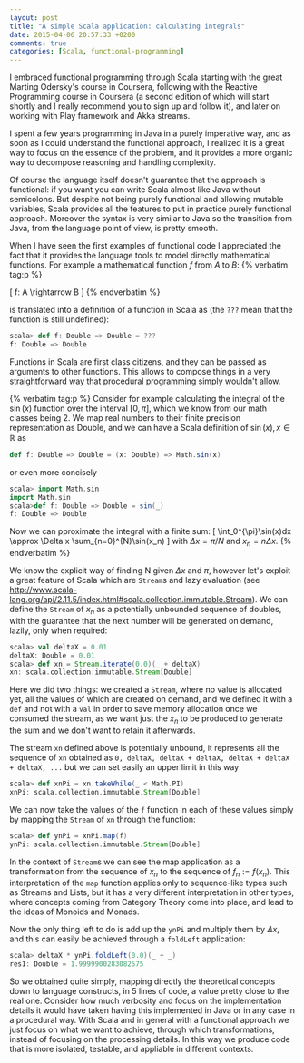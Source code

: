 ```yaml
---
layout: post
title: "A simple Scala application: calculating integrals"
date: 2015-04-06 20:57:33 +0200
comments: true
categories: [Scala, functional-programming]
---
```


I embraced functional programming through Scala starting with the great Marting Odersky's course in Coursera, following with the Reactive Programming course in Coursera (a second edition of which will start shortly and I really recommend you to sign up and follow it), and later on working with Play framework and Akka streams.

I spent a few years programming in Java in a purely imperative way, and as soon as I could understand the functional approach, I realized it is a great way to focus on the essence of the problem, and it provides a more organic way to decompose reasoning and handling complexity.

Of course the language itself doesn't guarantee that the approach is functional: if you want you can write Scala almost like Java without semicolons. But despite not being purely functional and allowing mutable variables, Scala provides all the features to put in practice purely functional approach. Moreover the syntax is very similar to Java so the transition from Java, from the language point of view, is pretty smooth.

When I have seen the first examples of functional code I appreciated the fact that it provides the language tools to model directly mathematical functions. For example a mathematical function $f$ from $A$ to $B$:
{% verbatim tag:p %}

\[
f: A \rightarrow B
\]
{% endverbatim %}

is translated into a definition of a function in Scala as (the `???` mean that the function is still undefined):

```Scala
scala> def f: Double => Double = ???
f: Double => Double
```

Functions in Scala are first class citizens, and they can be passed as arguments to other functions. This allows to compose things in a very straightforward way that procedural programming simply wouldn't allow. 

{% verbatim tag:p %}
Consider for example calculating the integral of the $\sin(x)$ function over the interval $[0, \pi]$, which we know from our math classes being 2. We map real numbers to their finite precision representation as Double, and we can have a Scala definition of $\sin(x), x \in \mathbb{R}$ as

```Scala
def f: Double => Double = (x: Double) => Math.sin(x)
```

or even more concisely

```Scala
scala> import Math.sin
import Math.sin
scala>def f: Double => Double = sin(_)
f: Double => Double
```

Now we can pproximate the integral with a finite sum:
\[
\int_0^{\pi}\sin(x)dx \\approx \Delta x \sum_{n=0}^{N}\sin(x_n) 
\]
with $\Delta x = \pi / N$ and $x_n = n\Delta x$.
{% endverbatim %}

We know the explicit way of finding N given $\Delta x$ and $\pi$, however let's exploit a great feature of Scala which are `Stream`s and lazy evaluation (see http://www.scala-lang.org/api/2.11.5/index.html#scala.collection.immutable.Stream).
We can define the `Stream` of $x_n$ as a potentially unbounded sequence of doubles, with the guarantee that the next number will be generated on demand, lazily, only when required:

```Scala
scala> val deltaX = 0.01
deltaX: Double = 0.01
scala> def xn = Stream.iterate(0.0)(_ + deltaX)
xn: scala.collection.immutable.Stream[Double]
```

Here we did two things: we created a `Stream`, where no value is allocated yet, all the  values of which are created on demand, and we defined it with a `def` and not with a `val` in order to save memory allocation once we consumed the stream, as we want just the $x_n$ to be produced to generate the sum and we don't want to retain it afterwards.

The stream `xn` defined above is potentially unbound, it represents all the sequence of `xn` obtained as `0, deltaX, deltaX + deltaX, deltaX + deltaX + deltaX, ...` but we can set easily an upper limit in this way

```Scala
scala> def xnPi = xn.takeWhile(_ < Math.PI)
xnPi: scala.collection.immutable.Stream[Double]
```
We can now take the values of the `f` function in each of these values simply by mapping the `Stream` of `xn` through the function:

```Scala
scala> def ynPi = xnPi.map(f)
ynPi: scala.collection.immutable.Stream[Double]
```

In the context of `Stream`s we can see the map application as a transformation from the sequence of $x_n$ to the sequence of $f_n := f(x_n)$. 
This interpretation of the `map` function applies only to sequence-like types such as Streams and Lists, but it has a very different interpretation in other types, where concepts coming from Category Theory come into place, and lead to the ideas of Monoids and Monads.

Now the only thing left to do is add up the `ynPi` and multiply them by $\Delta x$, and this can easily be achieved through a `foldLeft` application:

```Scala
scala> deltaX * ynPi.foldLeft(0.0)(_ + _)
res1: Double = 1.9999900283082575
```

So we obtained quite simply, mapping directly the theoretical concepts down to language constructs, in 5 lines of code, a value pretty close to the real one. Consider how much verbosity and focus on the implementation details it would have taken having this implemented in Java or in any case in a procedural way. With Scala and in general with a functional approach we just focus on what we want to achieve, through which transformations, instead of focusing on the processing details. In this way we produce code that is more isolated, testable, and appliable in different contexts.
